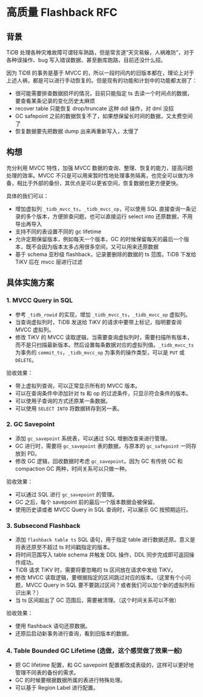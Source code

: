 # 高质量 Flashback RFC

## 背景

TiDB 处理各种灾难故障可谓轻车熟路，但是常言道“天灾易躲，人祸难防”，对于各种误操作、bug 写入错误数据、甚至删库跑路，目前还没什么招。

因为 TiDB 的事务是基于 MVCC 的，所以一段时间内的旧版本都在，理论上对于上述人祸，都是可以进行手动恢复的。但是现有的功能和计划中的功能都太弱了：

- 很可能需要排查数据损坏的情况，目前只能指定 ts 去读一个时间点的数据，要查看某条记录的变化历史太麻烦
- recover table 只能恢复 drop/truncate 这种 ddl 操作，对 dml 没招
- GC safepoint 之前的数据恢复不了，如果想保留长时间的数据，又太费空间了
- 恢复数据要先把数据 dump 出来再重新写入，太慢了

## 构想

充分利用 MVCC 特性，加强 MVCC 数据的查询、整理、恢复的能力，提高问题处理的效率。MVCC 不只是可以用来暂时性地处理事务隔离，也完全可以做为冷备，相比于外部的备份，其优点是可以更省空间，恢复数据也更方便更快。

具体的我们可以：

- 增加虚拟列 `_tidb_mvcc_ts`，`_tidb_mvcc_op`，可以使用 SQL 直接查询一条记录的多个版本，方便排查问题，也可以直接运行 select into 还原数据，不用导出再导入
- 支持不同的表设置不同的 gc lifetime
- 允许定期保留版本，例如每天一个版本，GC 的时候保留每天的最后一个版本，既不会因为版本太多占用很多空间，又可以用来还原数据
- 基于 schema 亚秒级 flashback，记录要删除的数据的 ts 范围，TiDB 下发给 TiKV 后在 mvcc 层进行过滤

## 具体实施方案

### 1. MVCC Query in SQL

- 参考 `_tidb_rowid` 的实现，增加 `_tidb_mvcc_ts`，`_tidb_mvcc_op` 虚拟列。
- 当查询虚拟列时，TiDB 发送给 TiKV 的请求中要带上标记，指明要查询 MVCC 虚拟列。
- 修改 TiKV 的 MVCC 读取逻辑，当需要查询虚拟列时，需要扫描所有版本，而不是只扫描最新版本。然后设置每条数据对应的虚拟列值。`_tidb_mvcc_ts` 为事务的 `commit_ts`，`_tidb_mvcc_op` 为事务的操作类型，可以是 `PUT` 或 `DELETE`。

验收效果：

- 带上虚拟列查询，可以正常显示所有的 MVCC 版本。
- 可以在查询条件中添加针对 ts 和 op 的过滤条件，只显示符合条件的版本。
- 可以使用子查询的方式还原某一条数据。
- 可以使用 `SELECT INTO` 将数据转存到另一表。

### 2. GC Savepoint

- 添加 `gc_savepoint` 系统表，可以通过 SQL 增删改查来进行管理。
- GC 进行时，需要将 `gc_savepoint` 表的数据，与原本的 `gc_safepoint` 一同存放到 PD。
- 修改 GC 逻辑，回收数据时考虑 `gc_savepoint`。因为 GC 有传统 GC 和 compaction GC 两种，时间关系可以只做一种。

验收效果：

- 可以通过 SQL 进行 `gc_savepoint` 的管理。
- GC 之后，每个 savepoint 前的最后一个版本数据会被保留。
- 使用历史读或者 MVCC Query in SQL 查询时，可以展示 GC 按预期运行。

### 3. Subsecond Flashback

- 添加 `flashback table ts` SQL 语句，用于指定 table 进行数据还原。意义是将表还原至不超过 ts 时间戳指定的版本。
- 将时间范围写入 table schema 并触发 DDL 操作，DDL 同步完成即可返回操作成功。
- TiDB 请求 TiKV 时，需要将要忽略的 ts 区间放在请求中发给 TiKV。
- 修改 MVCC 读取逻辑，要根据指定的区间跳过对应的版本。（这里有个小问题，MVCC Query in SQL 要不要跳过区间？或者我们可以加个新的虚拟列标识出来？）
- 当 ts 区间超出了 GC 范围后，需要被清理。（这个时间关系可以不做）

验收效果：

- 使用 flashback 语句还原数据。
- 还原后启动新事务进行查询，看到旧版本的数据。

### 4. Table Bounded GC Lifetime  (选做，这个感觉做了效果一般)

- 把 GC lifetime 配置，和 GC savepoint 配置都改成表级的，这样可以更好地管理不同表的备份的需求。
- GC 的时候要根据数据所属的表进行特殊处理。
- 可以基于 Region Label 进行配置。
